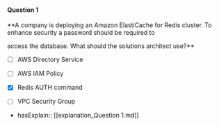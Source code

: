 #### Question  1

**A company is deploying an Amazon ElastiCache for Redis cluster. To enhance security a password should be required to

access the database. What should the solutions architect use?**

- [ ] AWS Directory Service

- [ ] AWS IAM Policy

- [x] Redis AUTH command

- [ ] VPC Security Group

- hasExplain:: [[explanation_Question  1.md]]
